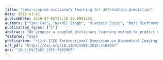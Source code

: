 ```yaml
---
title: "Semi-coupled dictionary learning for deformation prediction"
date: 2015-01-01
publishDate: 2020-07-02T21:36:10.899129Z
authors: ["Tian Cao", "Nikhil Singh", "Vladimir Jojic", "Marc Niethammer"]
publication_types: ["1"]
abstract: "We propose a coupled dictionary learning method to predict deformation fields based on image appearance. Rather than estimating deformations by standard image registration methods, we investigate how to obtain a basis of the space of deformations. In particular, we explore how image appearance differences with respect to a common atlas image can be used to predict deformations represented by such a basis. We use a coupled dictionary learning method to jointly learn a basis for image appearance differences and their related deformations. Our proposed method is based on local image patches. We evaluate our method on synthetically generated datasets as well as on a structural magnetic resonance brain imaging (MRI) dataset. Our method results in an improved prediction accuracy while reducing the search space compared to nearest neighbor search and demonstrates that learning a deformation basis is feasible."
featured: false
publication: "*12th IEEE International Symposium on Biomedical Imaging, ISBI 2015, Brooklyn, NY, USA, April 16-19, 2015*"
url_pdf: "https://doi.org/10.1109/ISBI.2015.7163967"
doi: "10.1109/ISBI.2015.7163967"
---
```


